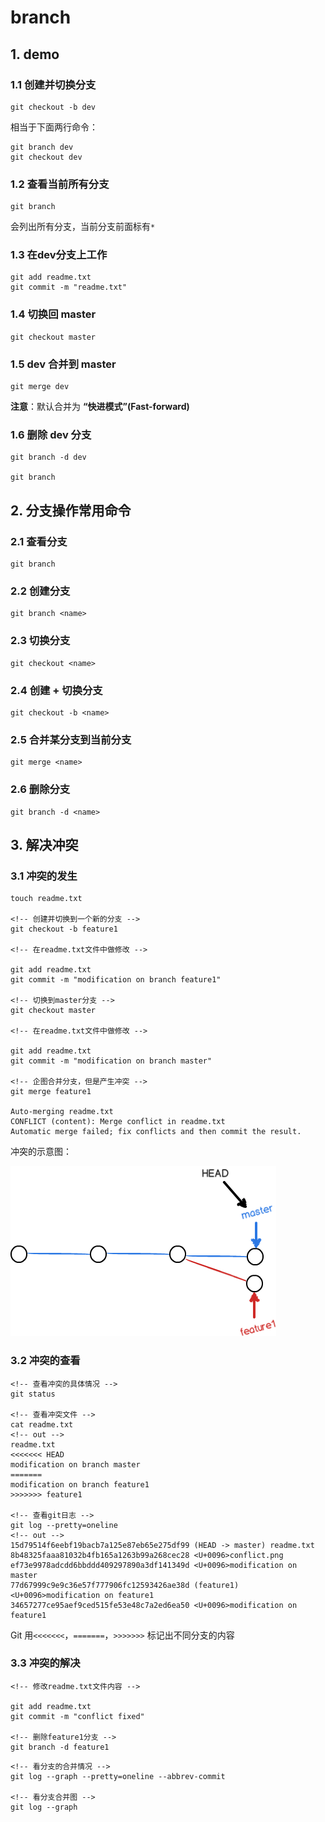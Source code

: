 # branch

## 1. demo

### 1.1 创建并切换分支

```git
git checkout -b dev
```

相当于下面两行命令：

```git
git branch dev
git checkout dev
```

### 1.2 查看当前所有分支

```git
git branch
```

会列出所有分支，当前分支前面标有```*```

### 1.3 在dev分支上工作

```git
git add readme.txt
git commit -m "readme.txt"
```

### 1.4 切换回 master

```git
git checkout master
```

### 1.5 dev 合并到 master

```git
git merge dev
```

**注意**：默认合并为 **“快进模式”(Fast-forward)**

### 1.6 删除 dev 分支

```git
git branch -d dev

git branch
```

## 2. 分支操作常用命令

### 2.1 查看分支

```git
git branch
```

### 2.2 创建分支

```git
git branch <name>
```

### 2.3 切换分支

```git
git checkout <name>
```

### 2.4 创建 + 切换分支

```git
git checkout -b <name>
```

### 2.5 合并某分支到当前分支

```git
git merge <name>
```

### 2.6 删除分支

```git
git branch -d <name>
```

## 3. 解决冲突

### 3.1 冲突的发生

```git
touch readme.txt

<!-- 创建并切换到一个新的分支 -->
git checkout -b feature1

<!-- 在readme.txt文件中做修改 -->

git add readme.txt
git commit -m "modification on branch feature1"

<!-- 切换到master分支 -->
git checkout master

<!-- 在readme.txt文件中做修改 -->

git add readme.txt
git commit -m "modification on branch master"

<!-- 企图合并分支，但是产生冲突 -->
git merge feature1

Auto-merging readme.txt
CONFLICT (content): Merge conflict in readme.txt
Automatic merge failed; fix conflicts and then commit the result.
```

冲突的示意图：

![conflict](conflict.png "conflict")

### 3.2 冲突的查看

```git
<!-- 查看冲突的具体情况 -->
git status

<!-- 查看冲突文件 -->
cat readme.txt
<!-- out -->
readme.txt
<<<<<<< HEAD
modification on branch master
=======
modification on branch feature1
>>>>>>> feature1

<!-- 查看git日志 -->
git log --pretty=oneline
<!-- out -->
15d79514f6eebf19bacb7a125e87eb65e275df99 (HEAD -> master) readme.txt
8b48325faaa81032b4fb165a1263b99a268cec28 <U+0096>conflict.png
ef73e9978adcdd6bbddd409297890a3df141349d <U+0096>modification on master
77d67999c9e9c36e57f777906fc12593426ae38d (feature1) <U+0096>modification on feature1
34657277ce95aef9ced515fe53e48c7a2ed6ea50 <U+0096>modification on feature1
```

Git 用```<<<<<<<```，```=======```，```>>>>>>>``` 标记出不同分支的内容

### 3.3 冲突的解决

```git
<!-- 修改readme.txt文件内容 -->

git add readme.txt
git commit -m "conflict fixed"

<!-- 删除feature1分支 -->
git branch -d feature1
```

```git
<!-- 看分支的合并情况 -->
git log --graph --pretty=oneline --abbrev-commit

<!-- 看分支合并图 -->
git log --graph
```

